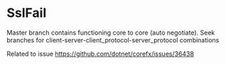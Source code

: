 # SslFail

Master branch contains functioning core to core (auto negotiate). 
Seek branches for client-server-client_protocol-server_protocol combinations

Related to issue https://github.com/dotnet/corefx/issues/36438


